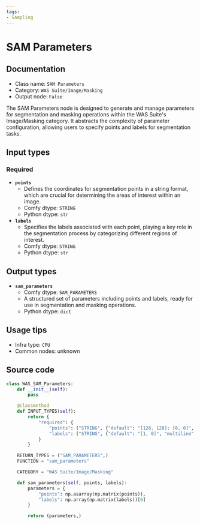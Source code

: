 ```yaml
---
tags:
- Sampling
---
```


# SAM Parameters
## Documentation
- Class name: `SAM Parameters`
- Category: `WAS Suite/Image/Masking`
- Output node: `False`

The SAM Parameters node is designed to generate and manage parameters for segmentation and masking operations within the WAS Suite's Image/Masking category. It abstracts the complexity of parameter configuration, allowing users to specify points and labels for segmentation tasks.
## Input types
### Required
- **`points`**
    - Defines the coordinates for segmentation points in a string format, which are crucial for determining the areas of interest within an image.
    - Comfy dtype: `STRING`
    - Python dtype: `str`
- **`labels`**
    - Specifies the labels associated with each point, playing a key role in the segmentation process by categorizing different regions of interest.
    - Comfy dtype: `STRING`
    - Python dtype: `str`
## Output types
- **`sam_parameters`**
    - Comfy dtype: `SAM_PARAMETERS`
    - A structured set of parameters including points and labels, ready for use in segmentation and masking operations.
    - Python dtype: `dict`
## Usage tips
- Infra type: `CPU`
- Common nodes: unknown


## Source code
```python
class WAS_SAM_Parameters:
    def __init__(self):
        pass

    @classmethod
    def INPUT_TYPES(self):
        return {
            "required": {
                "points": ("STRING", {"default": "[128, 128]; [0, 0]", "multiline": False}),
                "labels": ("STRING", {"default": "[1, 0]", "multiline": False}),
            }
        }

    RETURN_TYPES = ("SAM_PARAMETERS",)
    FUNCTION = "sam_parameters"

    CATEGORY = "WAS Suite/Image/Masking"

    def sam_parameters(self, points, labels):
        parameters = {
            "points": np.asarray(np.matrix(points)),
            "labels": np.array(np.matrix(labels))[0]
        }

        return (parameters,)

```
